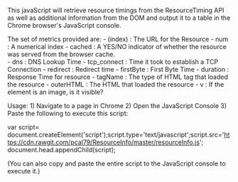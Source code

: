This javaScript will retrieve resource timings from the ResourceTiming API as well as additional information from the DOM and output it to a table in the Chrome browser's JavaScript console.
  	
The set of metrics provided are:
	- (index)			: The URL for the Resource
	- num					: A numerical index
  	- cached			:	A YES/NO indicator of whether the resource was served from the browser cache.   
  	- dns					:	DNS Lookup Time
  	- tcp_connect	:	Time it took to establish a TCP Connection
  	- redirect		: Redirect time
  	- firstByte		: First Byte Time
  	- duration		: Response Time for resource
  	- tagName			: The type of HTML tag that loaded the resource
  	- outerHTML		: The HTML that loaded the resource
  	- v						: If the element is an image, is it visible?

Usage:
	1) Navigate to a page in Chrome
	2) Open the JavaScript Console
	3) Paste the following to execute this script:
			
var script= document.createElement('script');script.type='text/javascript';script.src='https://cdn.rawgit.com/pcal79/ResourceInfo/master/resourceInfo.js'; document.head.appendChild(script);

(You can also copy and paste the entire script to the JavaScript console to execute it.)

